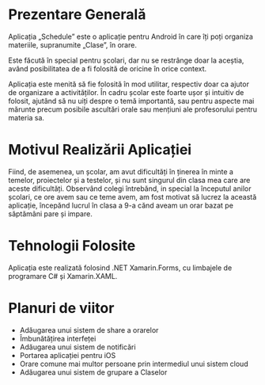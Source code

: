 # Prezentare Generală
Aplicația „Schedule” este o aplicație pentru Android în care îți poți organiza materiile, supranumite „Clase”, în orare.

Este făcută în special pentru școlari, dar nu se restrânge doar la aceștia, având posibilitatea de a fi folosită de oricine în orice context.

Aplicația este menită să fie folosită în mod utilitar, respectiv doar ca ajutor de organizare a activităților. În cadru școlar este foarte ușor și intuitiv de folosit, ajutând să nu uiți despre o temă importantă, sau pentru aspecte mai mărunte precum posibile ascultări orale sau mențiuni ale profesorului pentru materia sa.
  
# Motivul Realizării Aplicației
Fiind, de asemenea, un școlar, am avut dificultăți în ținerea în minte a temelor, proiectelor și a testelor, și nu sunt singurul din clasa mea care are aceste dificultăți. Observând colegi întrebănd, in special la începutul anilor școlari, ce ore avem sau ce teme avem, am fost motivat să lucrez la această aplicație, începănd lucrul în clasa a 9-a cănd aveam un orar bazat pe săptămâni pare și impare.
  
# Tehnologii Folosite
Aplicația este realizată folosind .NET Xamarin.Forms, cu limbajele de programare C# și Xamarin.XAML.

# Planuri de viitor
- Adăugarea unui sistem de share a orarelor
- Îmbunătățirea interfeței
- Adăugarea unui sistem de notificări
- Portarea aplicației pentru iOS
- Orare comune mai multor persoane prin intermediul unui sistem cloud
- Adăugarea unui sistem de grupare a Claselor
